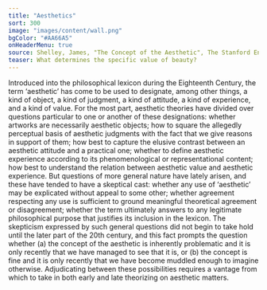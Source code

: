 ```yaml
---
title: "Aesthetics"
sort: 300
image: "images/content/wall.png"
bgColor: "#AA66A5"
onHeaderMenu: true
source: Shelley, James, "The Concept of the Aesthetic", The Stanford Encyclopedia of Philosophy (Winter 2017 Edition), Edward N. Zalta (ed.), URL = <https://plato.stanford.edu/archives/win2017/entries/aesthetic-concept/>.
teaser: What determines the specific value of beauty? 
---
```


Introduced into the philosophical lexicon during the Eighteenth Century, the term ‘aesthetic’ has come to be used to designate, among other things, a kind of object, a kind of judgment, a kind of attitude, a kind of experience, and a kind of value. For the most part, aesthetic theories have divided over questions particular to one or another of these designations: whether artworks are necessarily aesthetic objects; how to square the allegedly perceptual basis of aesthetic judgments with the fact that we give reasons in support of them; how best to capture the elusive contrast between an aesthetic attitude and a practical one; whether to define aesthetic experience according to its phenomenological or representational content; how best to understand the relation between aesthetic value and aesthetic experience. But questions of more general nature have lately arisen, and these have tended to have a skeptical cast: whether any use of ‘aesthetic’ may be explicated without appeal to some other; whether agreement respecting any use is sufficient to ground meaningful theoretical agreement or disagreement; whether the term ultimately answers to any legitimate philosophical purpose that justifies its inclusion in the lexicon. The skepticism expressed by such general questions did not begin to take hold until the later part of the 20th century, and this fact prompts the question whether (a) the concept of the aesthetic is inherently problematic and it is only recently that we have managed to see that it is, or (b) the concept is fine and it is only recently that we have become muddled enough to imagine otherwise. Adjudicating between these possibilities requires a vantage from which to take in both early and late theorizing on aesthetic matters.